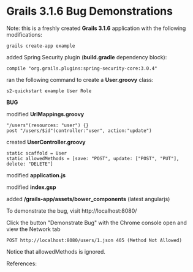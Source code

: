 # Grails 3.1.6 Bug Demonstrations

Note: this is a freshly created **Grails 3.1.6** application with the following modifications:

	grails create-app example

added Spring Security plugin (**build.gradle** dependency block):

	compile "org.grails.plugins:spring-security-core:3.0.4" 

ran the following command to create a **User.groovy** class:

	s2-quickstart example User Role

**BUG** 

modified **UrlMappings.groovy** 

	"/users"(resources: "user") {}
	post "/users/$id"(controller:"user", action:"update")

created **UserController.groovy** 

    static scaffold = User
    static allowedMethods = [save: "POST", update: ["POST", "PUT"], delete: "DELETE"]

modified **application.js** 

modified **index.gsp** 

added **/grails-app/assets/bower_components** (latest angularjs) 


To demonstrate the bug, visit http://localhost:8080/

Click the button "Demonstrate Bug" with the Chrome console open and view the Network tab

    POST http://localhost:8080/users/1.json 405 (Method Not Allowed)

Notice that allowedMethods is ignored.

References:

    
